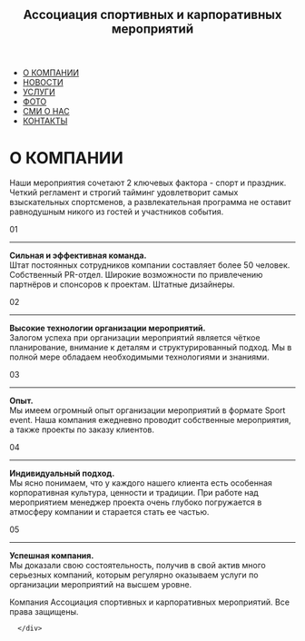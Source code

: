 
<html lang="ru">
<body>
<head>
  <title>Ассоциации спортивных и карпоративных мероприятий.ru</title>
  <meta charset="UTF-8" />
 
  <meta name="description" content="Горизонтальное меню для сайта - примеры оформления" />
  <meta name="author" content="HTML5BOOK" />

  <link rel="shortcut icon" href="/favicon.ico" />
  <link rel="stylesheet" type="text/css" href="CSS.css" />
 

<header>
    <h2 class="funny-title section-title">Ассоциация спортивных и карпоративных мероприятий</h2>
    
</header>

<ul class="menu-main">
  <li><a href="О КОМПАНИИ.html">О КОМПАНИИ</a></li>
  <li><a href="НОВОСТИ.html">НОВОСТИ</a></li>
  <li><a href="Услуги.html">УСЛУГИ</a></li>
  <li><a href="Фото.html">ФОТО</a></li>
  <li><a href="СМИ О НАС.html">СМИ О НАС</a></li>
  <li><a href="Контакты.html">КОНТАКТЫ</a></li>
</ul>

<h1 class="h1">О КОМПАНИИ</h1>


<p class="pt">Наши мероприятия сочетают 2 ключевых фактора - спорт и праздник. Четкий регламент и строгий тайминг удовлетворит самых взыскательных спортсменов, а развлекательная программа не оставит равнодушным никого из гостей и участников события.</p>

<div class="col-4-about">
<p class="number-about">01</p>


<hr class="line-about" />
<p class="about-letters"><strong>Сильная и эффективная команда.</strong><br>Штат постоянных сотрудников компании составляет более 50 человек. Собственный PR-отдел. Широкие возможности по привлечению партнёров и спонсоров к проектам. Штатные дизайнеры.</p>

</div>
<div class="col-4-about">
<p class="number-about">02</p>


<hr class="line-about" />
<p class="about-letters"><strong>Высокие технологии организации мероприятий.</strong><br>Залогом успеха при организации мероприятий является чёткое планирование, внимание к деталям и структурированный подход. Мы в полной мере обладаем необходимыми технологиями и знаниями.</p>

</div>
<div class="col-4-about end">
<p class="number-about">03</p>


<hr class="line-about" />
<p class="about-letters"><strong>Опыт.</strong><br>Мы имеем огромный опыт организации мероприятий в формате Sport event. Наша компания ежедневно проводит собственные мероприятия, а также проекты по заказу клиентов.</p>

</div>
<div class="col-4-about">
<p class="number-about">04</p>


<hr class="line-about" />
<p class="about-letters"><strong>Индивидуальный подход.</strong><br>Мы ясно понимаем, что у каждого нашего клиента есть особенная корпоративная культура, ценности и традиции. При работе над мероприятием менеджер проекта очень глубоко погружается в атмосферу компании и старается стать ее частью.</p>

</div>
<div class="col-4-about">
<p class="number-about">05</p>


<hr class="line-about" />
<p class="about-letters"><strong>Успешная компания.</strong><br>Мы доказали свою состоятельность, получив в свой актив много серьезных компаний, которым регулярно оказываем услуги по организации мероприятий на высшем уровне.</p>
</div>


<p>
        Компания Ассоциация спортивных и карпоративных мероприятий. Все права защищены.
      </p>

              
  
      </div> 
    
   
   
  </footer>
</body> 
</head>
            </html>
